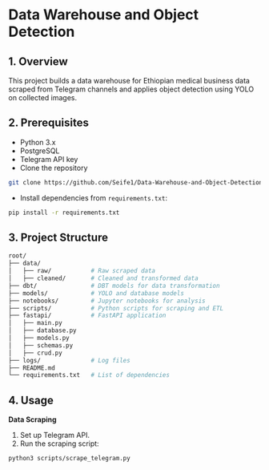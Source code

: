 # Data Warehouse and Object Detection

## 1. Overview
This project builds a data warehouse for Ethiopian medical business data scraped from Telegram channels and applies object detection using YOLO on collected images.

## 2. Prerequisites
- Python 3.x
- PostgreSQL
- Telegram API key
- Clone the repository
```bash
git clone https://github.com/Seife1/Data-Warehouse-and-Object-Detection.git
```
- Install dependencies from `requirements.txt`:

```bash
pip install -r requirements.txt
```

## 3. Project Structure
```bash
root/
├── data/
│   ├── raw/           # Raw scraped data
│   ├── cleaned/       # Cleaned and transformed data
├── dbt/               # DBT models for data transformation
├── models/            # YOLO and database models
├── notebooks/         # Jupyter notebooks for analysis
├── scripts/           # Python scripts for scraping and ETL
├── fastapi/           # FastAPI application
│   ├── main.py
│   ├── database.py
│   ├── models.py
│   ├── schemas.py
│   ├── crud.py
├── logs/              # Log files
├── README.md
└── requirements.txt   # List of dependencies
```

## 4. Usage
**Data Scraping**

1. Set up Telegram API.
2. Run the scraping script:
```bash
python3 scripts/scrape_telegram.py
```





